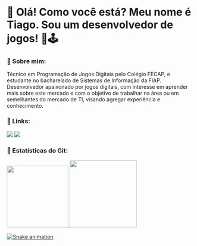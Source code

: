 # 👋 Olá! Como você está? Meu nome é Tiago.                                                                                                                                Sou um desenvolvedor de jogos! 🙂🕹

### 👤 Sobre mim:

Técnico em Programação de Jogos Digitais pelo Colégio FECAP, e estudante no bacharelado de Sistemas de Informação da FIAP. Desenvolvedor apaixonado por jogos digitais, com interesse em aprender mais sobre este mercado e com o objetivo de trabalhar na área ou em semelhantes do mercado de TI, visando agregar experiência e conhecimento.


<!--
**gholyra/gholyra** is a ✨ _special_ ✨ repository because its `README.md` (this file) appears on your GitHub profile.

Here are some ideas to get you started:

- 🔭 I’m currently working on ...
- 🌱 I’m currently learning ...
- 👯 I’m looking to collaborate on ...
- 🤔 I’m looking for help with ...
- 💬 Ask me about ...
- 📫 How to reach me: ...
- 😄 Pronouns: ...
- ⚡ Fun fact: ...
-->

### 🔗 Links:

<div>
<a href = "mailto:tiago.mlyra@gmail.com"><img src="https://img.shields.io/badge/Gmail-D14836?style=for-the-badge&logo=gmail&logoColor=white" target="_blank"></a>
<a href="https://www.linkedin.com/in/tiagomlyra/" target="_blank"><img src="https://img.shields.io/badge/-LinkedIn-%230077B5?style=for-the-badge&logo=linkedin&logoColor=white" target="_blank"></a>   
</div>

### 📅 Estatísticas do Git:
<div>
<a href="https://github.com/gholyra">
<img height="165em" src="https://github-readme-stats.vercel.app/api/top-langs/?username=gholyra&layout=compact&langs_count=7&theme=dracula"/>
<img height="180em" src="https://github-readme-stats.vercel.app/api?username=gholyra&show_icons=true&theme=dracula&include_all_commits=true&count_private=true"/>
</div>
  
![Snake animation](https://github.com/gholyra/gholyra/blob/output/github-contribution-grid-snake.svg)
